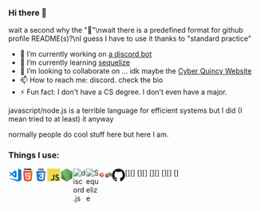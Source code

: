 ### Hi there 👋

wait a second why the "👋"\nwait there is a predefined format for github profile README(s)?\nI guess I have to use it thanks to "standard practice"

-   🔭 I’m currently working on [a discord bot](https://github.com/hemisemidemipresent/cyberquincy)
-   🌱 I’m currently learning [sequelize](https://sequelize.org/)
-   👯 I’m looking to collaborate on ... idk maybe the [Cyber Quincy Website](https://github.com/hemisemidemipresent/docs-cq)
-   📫 How to reach me: discord. check the bio
-   ⚡ Fun fact: I don't have a CS degree. I don't even have a major.

javascript/node.js is a terrible language for efficient systems but I did (I mean tried to at least) it anyway

normally people do cool stuff here but here I am.

### Things I use:

[<img align="left" alt="Visual Studio Code" width="26px" src="https://raw.githubusercontent.com/github/explore/80688e429a7d4ef2fca1e82350fe8e3517d3494d/topics/visual-studio-code/visual-studio-code.png" />][<img align="left" alt="html5" width="26px" src="https://raw.githubusercontent.com/github/explore/80688e429a7d4ef2fca1e82350fe8e3517d3494d/topics/html/html.png" />]
[<img align="left" alt="CSS3" width="26px" src="https://raw.githubusercontent.com/github/explore/80688e429a7d4ef2fca1e82350fe8e3517d3494d/topics/css/css.png" />][<img align="left" alt="javascript" width="26px" src="https://raw.githubusercontent.com/github/explore/80688e429a7d4ef2fca1e82350fe8e3517d3494d/topics/javascript/javascript.png" />]
[<img align="left" alt="Node.js" width="26px" src="https://raw.githubusercontent.com/github/explore/80688e429a7d4ef2fca1e82350fe8e3517d3494d/topics/nodejs/nodejs.png" />][<img align="left" alt="discord.js" width="26px" src="https://discord.js.org/static/logo-square.png" />]
[<img align="left" alt="Sequelize" width="26px" src="https://avatars3.githubusercontent.com/u/3591786?s=400&v=4" />][<img align="left" alt="git" width="26px" src="https://raw.githubusercontent.com/github/explore/80688e429a7d4ef2fca1e82350fe8e3517d3494d/topics/git/git.png" />]
[<img align="left" alt="GitHub" width="26px" src="https://raw.githubusercontent.com/github/explore/78df643247d429f6cc873026c0622819ad797942/topics/github/github.png" />]

<!--
**hemisemidemipresent/hemisemidemipresent** is a ✨ _special_ ✨ repository because its `README.md` (this file) appears on your GitHub profile.

Here are some ideas to get you started:

-   🔭 I’m currently working on ...
-   🌱 I’m currently learning ...
-   👯 I’m looking to collaborate on ...
-   🤔 I’m looking for help with ...
-   💬 Ask me about ...
-   📫 How to reach me: ...
-   😄 Pronouns: ...
-   ⚡ Fun fact: ...
    -->
